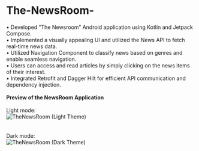 # The-NewsRoom-
• Developed ”The Newsroom” Android application using Kotlin and Jetpack Compose. <br> 
• Implemented a visually appealing UI and utilized the News API to fetch real-time news data. <br> 
• Utilized Navigation Component to classify news based on genres and enable seamless navigation. <br> 
• Users can access and read articles by simply clicking on the news items of their interest. <br> 
• Integrated Retrofit and Dagger Hilt for efficient API communication and dependency injection.<br><br>
**Preview of the NewsRoom Application**<br><br>
Light mode: <br>
![TheNewsRoom (Light Theme)](https://github.com/RashmitaRaut/The-NewsRoom-/assets/112264742/67a7fed0-37bc-43ca-99ab-a157e0643574)<br><br><br>
Dark mode: <br>
![TheNewsRoom (Dark Theme)](https://github.com/RashmitaRaut/The-NewsRoom-/assets/112264742/f4531fbb-98d2-485c-b135-c1590536ffa8)

